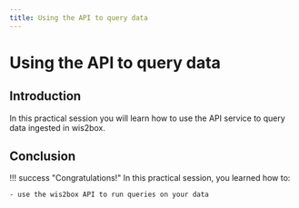 ```yaml
---
title: Using the API to query data
---
```


#  Using the API to query data

## Introduction

In this practical session you will learn how to use the API service to query data ingested in wis2box.

## Conclusion

!!! success "Congratulations!"
    In this practical session, you learned how to:

    - use the wis2box API to run queries on your data
